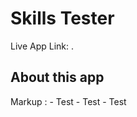 # Skills Tester

Live App Link: [](https://.com).

## About this app

 Markup :   - Test
            - Test
            - Test
        
